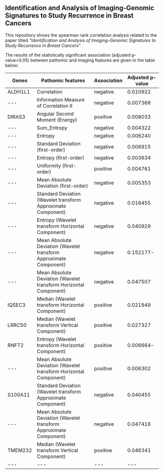 
## Identification and Analysis of Imaging-Genomic Signatures to Study Recurrence in Breast Cancers

This repository shows the spearman rank correlation analysis related to the paper titled *"Identification and Analysis of Imaging-Genomic Signatures to Study Recurrence in Breast Cancers"*

The results of the statistically significant  association (adjusted p-value<0.05) between pathomic and imaging features are given in the table below:

| Genes | Pathomic features | Association | Adjusted p-value |
| --- | --- | --- | --- |
| ALDH1L1 | Correlation | negative | 0.010922 |
| --- | Information Measure of Correlation II | negative | 0.007368 |
| DIRAS3 | Angular Second Moment (Energy) | positive | 0.008033 |
| --- | Sum_Entropy	 | negative | 0.004322 |
| --- | Entropy | negative | 0.006240 |
| --- | Standard Deviation (first-order) | negative | 0.006915 |
| --- | Entropy (first-order) | negative | 0.003634|
| --- | Uniformity (first-order) | positive | 0.004761 |
| --- | Mean Absolute Deviation (first-order)| negative | 0.005353 |
| --- | Standard Deviation (Wavelet transform Approximate Component) | negative | 0.016455 |
| --- | Entropy (Wavelet transform Horizontal Component) | negative | 0.040929 |
| --- | Mean Absolute Deviation (Wavelet transform Approximate Component) | negative | 0.152177- |
| --- | Mean Absolute Deviation (Wavelet transform Horizontal Component) | negative | 0.047507 |
| IQSEC3 | Median (Wavelet transform Horizontal Component) | positive | 0.021949 |
| LRRC50 | Median (Wavelet transform Vertical Component) | positive | 0.027327 |
| RNFT2 | Entropy (Wavelet transform Horizontal Component) | positive | 0.006664- |
| --- | Mean Absolute Deviation (Wavelet transform Horizontal Component) | positive | 0.006302 |
| S100A11 | Standard Deviation (Wavelet transform Approximate Component) | negative | 0.040455 |
| --- | Mean Absolute Deviation (Wavelet transform Approximate Component) | negative | 0.047416 |
| TMEM232 | Median (Wavelet transform Vertical Component) | positive | 0.046341 |
| --- | --- | --- | --- |
 
